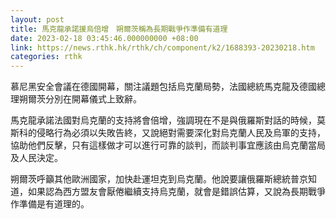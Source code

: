 ```yaml
---
layout: post
title: 馬克龍承諾援烏倍增　朔爾茨稱為長期戰爭作準備有道理
date: 2023-02-18 03:45:46.000000000 +08:00
link: https://news.rthk.hk/rthk/ch/component/k2/1688393-20230218.htm
categories: rthk
---
```


慕尼黑安全會議在德國開幕，關注議題包括烏克蘭局勢，法國總統馬克龍及德國總理朔爾茨分別在開幕儀式上致辭。

馬克龍承諾法國對烏克蘭的支持將會倍增，強調現在不是與俄羅斯對話的時候，莫斯科的侵略行為必須以失敗告終，又說絕對需要深化對烏克蘭人民及烏軍的支持，協助他們反擊，只有這樣做才可以進行可靠的談判，而談判事宜應該由烏克蘭當局及人民決定。

朔爾茨呼籲其他歐洲國家，加快赴運坦克到烏克蘭。他說要讓俄羅斯總統普京知道，如果認為西方盟友會厭倦繼續支持烏克蘭，就會是錯誤估算，又說為長期戰爭作準備是有道理的。

